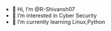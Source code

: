 - 👋 Hi, I’m @R-Shivansh07
- 👀 I’m interested in Cyber Security
- 🌱 I’m currently learning Linux,Python


<!---
R-Shivansh07/R-Shivansh07 is a ✨ special ✨ repository because its `README.md` (this file) appears on your GitHub profile.
You can click the Preview link to take a look at your changes.
--->
